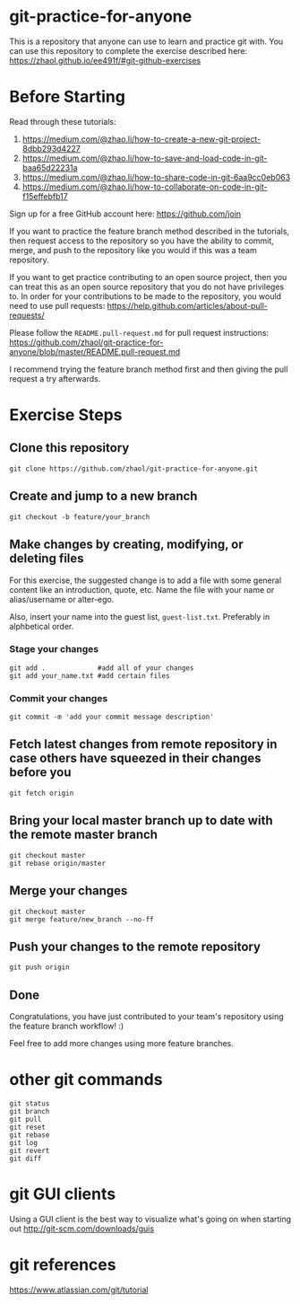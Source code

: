 git-practice-for-anyone
=======================
This is a repository that anyone can use to learn and practice git with.
You can use this repository to complete the exercise described here: https://zhaol.github.io/ee491f/#git-github-exercises

Before Starting
===============
Read through these tutorials:
1. https://medium.com/@zhao.li/how-to-create-a-new-git-project-8dbb293d4227
1. https://medium.com/@zhao.li/how-to-save-and-load-code-in-git-baa65d22231a
1. https://medium.com/@zhao.li/how-to-share-code-in-git-6aa9cc0eb063
1. https://medium.com/@zhao.li/how-to-collaborate-on-code-in-git-f15effebfb17

Sign up for a free GitHub account here: https://github.com/join

If you want to practice the feature branch method described in the tutorials, then request access to the repository so you have the ability to commit, merge, and push to the repository like you would if this was a team repository.

If you want to get practice contributing to an open source project, then you can treat this as an open source repository that you do not have privileges to. In order for your contributions to be made to the repository, you would need to use pull requests: https://help.github.com/articles/about-pull-requests/

Please follow the `README.pull-request.md` for pull request instructions: https://github.com/zhaol/git-practice-for-anyone/blob/master/README.pull-request.md

I recommend trying the feature branch method first and then giving the pull request a try afterwards.

Exercise Steps
==============

## Clone this repository
```
git clone https://github.com/zhaol/git-practice-for-anyone.git
```

## Create and jump to a new branch
```
git checkout -b feature/your_branch 
```

## Make changes by creating, modifying, or deleting files
For this exercise, the suggested change is to add a file with some general content like an introduction, quote, etc. Name the file with your name or alias/username or alter-ego.

Also, insert your name into the guest list, `guest-list.txt`. Preferably in alphbetical order.

### Stage your changes
```
git add .             #add all of your changes
git add your_name.txt #add certain files
```

### Commit your changes
```
git commit -m 'add your commit message description'
```

## Fetch latest changes from remote repository in case others have squeezed in their changes before you
```
git fetch origin
```

## Bring your local master branch up to date with the remote master branch
```
git checkout master
git rebase origin/master
```

## Merge your changes
```
git checkout master
git merge feature/new_branch --no-ff
```

## Push your changes to the remote repository
```
git push origin
```

## Done
Congratulations, you have just contributed to your team's repository using the feature branch workflow! :)

Feel free to add more changes using more feature branches.

other git commands
==================
```
git status
git branch
git pull
git reset
git rebase
git log
git revert
git diff
```

git GUI clients
===============
Using a GUI client is the best way to visualize what's going on when starting out
http://git-scm.com/downloads/guis

git references
==============
https://www.atlassian.com/git/tutorial
